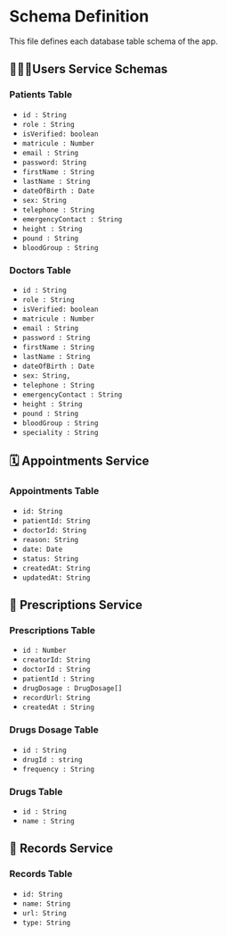 # Schema Definition

This file defines each database table schema of the app.

## 🧑🏻‍⚕️Users Service Schemas

### Patients Table
- `id : String`
- `role : String`
- `isVerified: boolean`
- `matricule : Number`
- `email : String`
- `password: String`
- `firstName : String`
- `lastName : String`
- `dateOfBirth : Date`
- `sex: String` 
- `telephone : String`
- `emergencyContact : String`
- `height : String`
- `pound : String`
- `bloodGroup : String`

### Doctors Table
- `id : String`
- `role : String`
- `isVerified: boolean`
- `matricule : Number`
- `email : String`
- `password : String`
- `firstName : String`
- `lastName : String`
- `dateOfBirth : Date`
- `sex: String,` 
- `telephone : String`
- `emergencyContact : String`
- `height : String`
- `pound : String`
- `bloodGroup : String`
- `speciality : String`

## 🗓️ Appointments Service

### Appointments Table
- `id: String`
- `patientId: String`
- `doctorId: String`
- `reason: String`
- `date: Date`
- `status: String`
- `createdAt: String`
- `updatedAt: String`

## 💊 Prescriptions Service

### Prescriptions Table
- `id : Number`
- `creatorId: String`
- `doctorId : String`
- `patientId : String`
- `drugDosage : DrugDosage[]`
- `recordUrl: String`
- `createdAt : String`

### Drugs Dosage Table
- `id : String`
- `drugId : string`
- `frequency : String`

### Drugs Table
- `id : String`
- `name : String`

## 📁 Records Service

### Records Table
- `id: String`
- `name: String`
- `url: String`
- `type: String`
